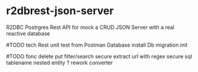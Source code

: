 # r2dbrest-json-server
R2DBC Postrgres Rest API for mock a CRUD JSON Server with a real reactive database

#TODO tech
Rest unit test from Postman
Database install
Db migration init

#TODO fonc
delete
put
filter/search
secure extract url with regex
secure sql tablename
nested entity ?
rework converter
